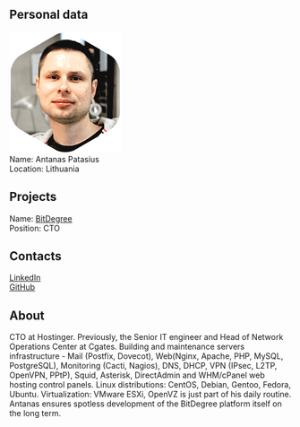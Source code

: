 ## Personal data
![antanas patasius photo](photo/antanas_patasius.png)  
Name:   Antanas Patasius  
Location: Lithuania  
## Projects 
Name: [BitDegree](../projects/bitdegree.md)  
Position: CTO   
## Contacts
[LinkedIn](https://www.linkedin.com/in/antanaspa/)  
[GitHub](https://github.com/4n705)
## About
CTO at Hostinger. Previously, the Senior IT engineer and Head of Network Operations Center at Cgates. Building and maintenance servers infrastructure - Mail (Postfix, Dovecot), Web(Nginx, Apache, PHP, MySQL, PostgreSQL), Monitoring (Cacti, Nagios), DNS, DHCP, VPN (IPsec, L2TP, OpenVPN, PPtP), Squid, Asterisk, DirectAdmin and WHM/cPanel web hosting control panels. Linux distributions: CentOS, Debian, Gentoo, Fedora, Ubuntu. Virtualization: VMware ESXi, OpenVZ is just part of his daily routine. Antanas ensures spotless development of the BitDegree platform itself on the long term.
